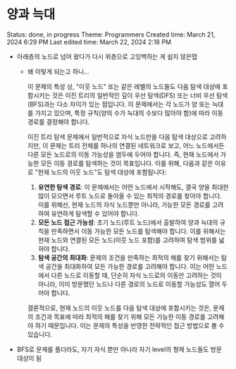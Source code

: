 # 양과 늑대

Status: done, in progress
Theme: Programmers
Created time: March 21, 2024 6:29 PM
Last edited time: March 22, 2024 2:18 PM

- 아래층의 노드로 넘어 왔다가 다시 위층으로 고잉백하는 게 쉽지 않은뎁
    - 왜 이렇게 되는고 하니…
        
        이 문제의 특성 상, "이웃 노드" 또는 같은 레벨의 노드들도 다음 탐색 대상에 포함시키는 것은 이진 트리의 일반적인 깊이 우선 탐색(DFS) 또는 너비 우선 탐색(BFS)과는 다소 차이가 있는 점입니다. 이 문제에서는 각 노드가 양 또는 늑대를 가지고 있으며, 특정 규칙(양의 수가 늑대의 수보다 많아야 함)에 따라 이동 경로를 결정해야 합니다.
        
        이진 트리 탐색 문제에서 일반적으로 자식 노드만을 다음 탐색 대상으로 고려하지만, 이 문제는 트리 전체를 하나의 연결된 네트워크로 보고, 어느 노드에서든 다른 모든 노드로의 이동 가능성을 염두에 두어야 합니다. 즉, 현재 노드에서 가능한 모든 이동 경로를 탐색하는 것이 목표입니다. 이를 위해, 다음과 같은 이유로 "현재 노드의 이웃 노드"도 탐색 대상에 포함됩니다:
        
        1. **유연한 탐색 경로**: 이 문제에서는 어떤 노드에서 시작해도, 결국 양을 최대한 많이 모으면서 루트 노드로 돌아올 수 있는 최적의 경로를 찾아야 합니다. 이를 위해선, 현재 노드의 자식 노드뿐만 아니라, 가능한 모든 경로를 고려하여 유연하게 탐색할 수 있어야 합니다.
        2. **모든 노드 접근 가능성**: 초기 노드(루트 노드)에서 출발하여 양과 늑대의 규칙을 만족하면서 이동 가능한 모든 노드를 탐색해야 합니다. 이를 위해서는 현재 노드와 연결된 모든 노드(이웃 노드 포함)를 고려하여 탐색 범위를 넓혀야 합니다.
        3. **탐색 공간의 최대화**: 문제의 조건을 만족하는 최적의 해를 찾기 위해서는 탐색 공간을 최대화하여 모든 가능한 경로를 고려해야 합니다. 이는 어떤 노드에서 다른 노드로 이동할 때, 단순히 자식 노드로의 이동만 고려하는 것이 아니라, 이미 방문했던 노드나 다른 경로의 노드로 이동할 가능성도 열어 두어야 합니다.
        
        결론적으로, 현재 노드의 이웃 노드를 다음 탐색 대상에 포함시키는 것은, 문제의 조건과 목표에 따라 최적의 해를 찾기 위해 모든 가능한 이동 경로를 고려해야 하기 때문입니다. 이는 문제의 특성을 반영한 전략적인 접근 방법으로 볼 수 있습니다.
        
- BFS로 문제를 풀더라도, 자기 자식 뿐만 아니라 자기 level의 형제 노드들도 방문 대상이 됨